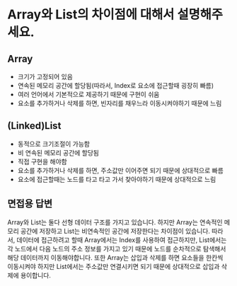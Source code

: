# Array와 List의 차이점에 대해서 설명해주세요.
## Array
- 크기가 고정되어 있음
- 연속된 메모리 공간에 할당됨(따라서, Index로 요소에 접근할때 굉장히 빠름)
- 여러 언어에서 기본적으로 제공하기 때문에 구현이 쉬움
- 요소를 추가하거나 삭제를 하면, 빈자리를 채우느라 이동시켜야하기 때문에 느림

## (Linked)List
- 동적으로 크기조절이 가능함
- 비 연속된 메모리 공간에 할당됨
- 직접 구현을 해야함
- 요소를 추가하거나 삭제를 하면, 주소값만 이어주면 되기 때문에 상대적으로 빠름
- 요소에 접근할때는 노드를 타고 타고 가서 찾아야하기 때문에 상대적으로 느림

## 면접용 답변
Array와 List는 둘다 선형 데이터 구조를 가지고 있습니다. 하지만 Array는 연속적인 메모리 공간에 저장하고 List는 비연속적인 공간에 저장한다는 차이점이 있습니다. 따라서, 데이터에 접근하려고 할때 Array에서는 Index를 사용하여 접근하지만, List에서는 각 노드에서 다음 노드의 주소 정보를 가지고 있기 때문에 노드를 순차적으로 탐색해서 해당 데이터까지 이동해야합니다. 또한 Array는 삽입과 삭제를 하면 요소들을 한칸씩 이동시켜야 하지만 List에서는 주소값만 연결시키면 되기 때문에 상대적으로 삽입과 삭제에 용이합니다.